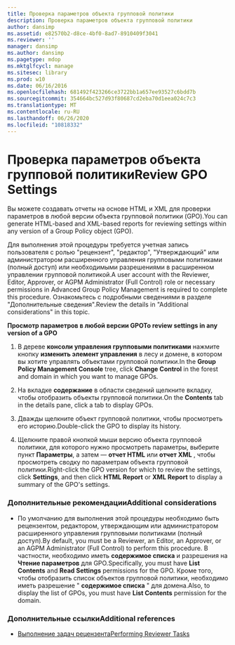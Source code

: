 ```yaml
---
title: Проверка параметров объекта групповой политики
description: Проверка параметров объекта групповой политики
author: dansimp
ms.assetid: e82570b2-d8ce-4bf0-8ad7-8910409f3041
ms.reviewer: ''
manager: dansimp
ms.author: dansimp
ms.pagetype: mdop
ms.mktglfcycl: manage
ms.sitesec: library
ms.prod: w10
ms.date: 06/16/2016
ms.openlocfilehash: 681492f423266ce3722bb1a657ee93527c6bdd7b
ms.sourcegitcommit: 354664bc527d93f80687cd2eba70d1eea024c7c3
ms.translationtype: MT
ms.contentlocale: ru-RU
ms.lasthandoff: 06/26/2020
ms.locfileid: "10818332"
---
```

# <span data-ttu-id="f1fba-103">Проверка параметров объекта групповой политики</span><span class="sxs-lookup"><span data-stu-id="f1fba-103">Review GPO Settings</span></span>


<span data-ttu-id="f1fba-104">Вы можете создавать отчеты на основе HTML и XML для проверки параметров в любой версии объекта групповой политики (GPO).</span><span class="sxs-lookup"><span data-stu-id="f1fba-104">You can generate HTML-based and XML-based reports for reviewing settings within any version of a Group Policy object (GPO).</span></span>

<span data-ttu-id="f1fba-105">Для выполнения этой процедуры требуется учетная запись пользователя с ролью "рецензент", "редактор", "Утверждающий" или администратором расширенного управления групповыми политиками (полный доступ) или необходимыми разрешениями в расширенном управлении групповой политикой.</span><span class="sxs-lookup"><span data-stu-id="f1fba-105">A user account with the Reviewer, Editor, Approver, or AGPM Administrator (Full Control) role or necessary permissions in Advanced Group Policy Management is required to complete this procedure.</span></span> <span data-ttu-id="f1fba-106">Ознакомьтесь с подробными сведениями в разделе "Дополнительные сведения".</span><span class="sxs-lookup"><span data-stu-id="f1fba-106">Review the details in "Additional considerations" in this topic.</span></span>

**<span data-ttu-id="f1fba-107">Просмотр параметров в любой версии GPO</span><span class="sxs-lookup"><span data-stu-id="f1fba-107">To review settings in any version of a GPO</span></span>**

1.  <span data-ttu-id="f1fba-108">В дереве **консоли управления групповыми политиками** нажмите кнопку **изменить элемент управления** в лесу и домене, в котором вы хотите управлять объектами групповой политики.</span><span class="sxs-lookup"><span data-stu-id="f1fba-108">In the **Group Policy Management Console** tree, click **Change Control** in the forest and domain in which you want to manage GPOs.</span></span>

2.  <span data-ttu-id="f1fba-109">На вкладке **содержание** в области сведений щелкните вкладку, чтобы отобразить объекты групповой политики.</span><span class="sxs-lookup"><span data-stu-id="f1fba-109">On the **Contents** tab in the details pane, click a tab to display GPOs.</span></span>

3.  <span data-ttu-id="f1fba-110">Дважды щелкните объект групповой политики, чтобы просмотреть его историю.</span><span class="sxs-lookup"><span data-stu-id="f1fba-110">Double-click the GPO to display its history.</span></span>

4.  <span data-ttu-id="f1fba-111">Щелкните правой кнопкой мыши версию объекта групповой политики, для которого нужно просмотреть параметры, выберите пункт **Параметры**, а затем — **отчет HTML** или **отчет XML** , чтобы просмотреть сводку по параметрам объекта групповой политики.</span><span class="sxs-lookup"><span data-stu-id="f1fba-111">Right-click the GPO version for which to review the settings, click **Settings**, and then click **HTML Report** or **XML Report** to display a summary of the GPO's settings.</span></span>

### <span data-ttu-id="f1fba-112">Дополнительные рекомендации</span><span class="sxs-lookup"><span data-stu-id="f1fba-112">Additional considerations</span></span>

-   <span data-ttu-id="f1fba-113">По умолчанию для выполнения этой процедуры необходимо быть рецензентом, редактором, утверждающим или администратором расширенного управления групповыми политиками (полный доступ).</span><span class="sxs-lookup"><span data-stu-id="f1fba-113">By default, you must be a Reviewer, an Editor, an Approver, or an AGPM Administrator (Full Control) to perform this procedure.</span></span> <span data-ttu-id="f1fba-114">В частности, необходимо иметь **содержимое списка** и разрешения на **Чтение параметров** для GPO.</span><span class="sxs-lookup"><span data-stu-id="f1fba-114">Specifically, you must have **List Contents** and **Read Settings** permissions for the GPO.</span></span> <span data-ttu-id="f1fba-115">Кроме того, чтобы отобразить список объектов групповой политики, необходимо иметь разрешение " **содержимое списка** " для домена.</span><span class="sxs-lookup"><span data-stu-id="f1fba-115">Also, to display the list of GPOs, you must have **List Contents** permission for the domain.</span></span>

### <span data-ttu-id="f1fba-116">Дополнительные ссылки</span><span class="sxs-lookup"><span data-stu-id="f1fba-116">Additional references</span></span>

-   [<span data-ttu-id="f1fba-117">Выполнение задач рецензента</span><span class="sxs-lookup"><span data-stu-id="f1fba-117">Performing Reviewer Tasks</span></span>](performing-reviewer-tasks.md)

 

 





